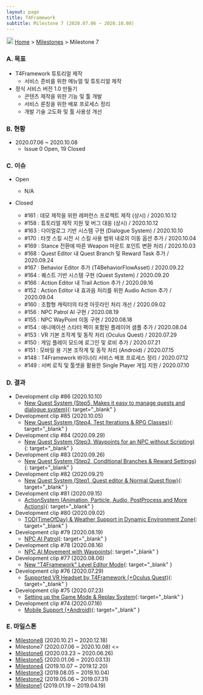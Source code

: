 ```yaml
---
layout: page
title: T4Framework
subtitle: Milestone 7 (2020.07.06 ~ 2020.10.08)
---
```

<img src="https://t4framework.com/img/Folders2.png" width="18px" height="18px"> [Home](https://t4framework.com/index) > [Milestones](https://t4framework.com/T4Framework_Milestones/) > Milestone 7

### A. 목표

- T4Framework 튜토리얼 제작
  - 서비스 준비를 위한 메뉴얼 및 튜토리얼 제작
- 정식 서비스 버전 1.0 만들기
  - 콘텐츠 제작을 위한 기능 및 툴 개발
  - 서비스 론칭을 위한 배포 프로세스 정리
  - 개발 기술 고도화 및 툴 사용성 개선 

### B. 현황

- 2020.07.06 ~ 2020.10.08
  - Issue 0 Open, 19 Closed

### C. 이슈

- Open
  - N/A

- Closed
  - #161 : 데모 제작을 위한 레퍼런스 프로젝트 제작 (상시) / 2020.10.12
  - #158 : 튜토리얼 제작 지원 및 버그 대응 (상시) / 2020.10.12
  - #163 : 다이얼로그 기반 시스템 구현 (Dialogue System) / 2020.10.10
  - #170 : 타겟 스킬 시전 시 스킬 사용 범위 내로의 이동 옵션 추가 / 2020.10.04
  - #169 : Stance 전환에 따른 Weapon 마운트 포인트 변환 처리 / 2020.10.03
  - #168 : Quest Editor 내 Quest Branch 및 Reward Task 추가 / 2020.09.24
  - #167 : Behavior Editor 추가 (T4BehaviorFlowAsset) / 2020.09.22
  - #164 : 퀘스트 기반 시스템 구현 (Quest System) / 2020.09.20
  - #166 : Action Editor 내 Trail Action 추가 / 2020.09.16
  - #152 : Action Editor 내 효과음 처리를 위한 Audio Action 추가 / 2020.09.04
  - #160 : 조합형 캐릭터의 타겟 아웃라인 처리 개선 / 2020.09.02
  - #156 : NPC Patrol AI 구현 / 2020.08.19
  - #155 : NPC WayPoint 이동 구현 / 2020.08.18
  - #154 : 애니메이션 스타터 팩이 포함된 플레이어 샘플 추가 / 2020.08.04
  - #153 : VR 기본 조작계 및 동작 처리 (Oculus Quest) / 2020.07.29
  - #150 : 게임 플레이 모드에 로그인 및 로비 추가 / 2020.07.21
  - #151 : 모바일 용 기본 조작계 및 동작 처리 (Android) / 2020.07.15
  - #148 : T4Framework 바이너리 서비스 배포 프로세스 정리 / 2020.07.12
  - #149 : 서버 로직 및 툴셋을 활용한 Single Player 게임 지원 / 2020.07.10

### D. 결과

- Development clip #86 (2020.10.10)
  - [New Quest System (Step5, Makes it easy to manage quests and dialogue system)](https://youtu.be/Q7PUdEImIAo){: target="_blank" } 
- Development clip #85 (2020.10.05)
  - [New Quest System (Step4, Test Iterations & RPG Classes)](https://youtu.be/ne8Xp5sf6yE){: target="_blank" } 
- Development clip #84 (2020.09.29)
  - [New Quest System (Step3, Waypoints for an NPC without Scripting)](https://youtu.be/SQH7eIOeig8){: target="_blank" } 
- Development clip #83 (2020.09.26)
  - [New Quest System (Step2, Conditional Branches & Reward Settings)](https://youtu.be/Z4pio05hXtA){: target="_blank" }
- Development clip #82 (2020.09.21)
  - [New Quest System (Step1, Quest editor & Normal Quest flow)](https://youtu.be/JdeLnC6sE7o){: target="_blank" }
- Development clip #81 (2020.09.15)
  - [ActionSystem (Animation, Particle, Audio, PostProcess and More Actions)](https://youtu.be/Z-DLnRLcHmI){: target="_blank" }
- Development clip #80 (2020.09.02)
  - [TOD(TimeOfDay) & Weather Support in Dynamic Environment Zone](https://youtu.be/nPA_CONODbU){: target="_blank" }
- Development clip #79 (2020.08.19)
  - [NPC AI Patrol](https://youtu.be/koHMunY8wkU){: target="_blank" }
- Development clip #78 (2020.08.16)
  - [NPC AI Movement with Waypoints](https://youtu.be/KH7ACsBdJjM){: target="_blank" }
- Development clip #77 (2020.08.06)
  - [New "T4Framework" Level Editor Mode](https://youtu.be/aJzf1aR78io){: target="_blank" }
- Development clip #76 (2020.07.29)
  - [Supported VR Headset by T4Framework (+Oculus Quest)](https://youtu.be/KazxMhQRQ3g){: target="_blank" }
- Development clip #75 (2020.07.23)
  - [Setting up the Game Mode & Replay System](https://youtu.be/4iIS8loYN38){: target="_blank" }
- Development clip #74 (2020.07.16)
  - [Mobile Support (+Android)](https://youtu.be/JvTGDM68nCU){: target="_blank" }
  
### E. 마일스톤

- [Milestone8](https://t4framework.com/T4Framework_Milestone8_Achieved/) (2020.10.21 ~ 2020.12.18)
- Milestone7 (2020.07.06 ~ 2020.10.08) <=
- [Milestone6](https://t4framework.com/T4Framework_Milestone6_Achieved/) (2020.03.23 ~ 2020.06.26)
- [Milestone5](https://t4framework.com/T4Framework_Milestone5_Achieved/) (2020.01.06 ~ 2020.03.13)
- [Milestone4](https://t4framework.com/T4Framework_Milestone4_Achieved/) (2019.10.07 ~ 2019.12.20)
- [Milestone3](https://t4framework.com/T4Framework_Milestone3_Achieved/) (2019.08.05 ~ 2019.10.04)
- [Milestone2](https://t4framework.com/T4Framework_Milestone2_Achieved/) (2019.05.06 ~ 2019.07.31)
- [Milestone1](https://t4framework.com/T4Framework_Milestone1_Achieved/) (2019.01.19 ~ 2019.04.19)
